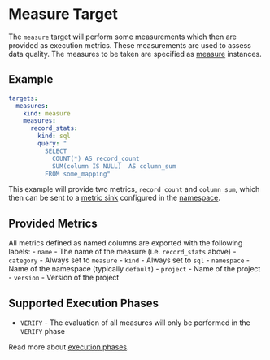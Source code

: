 # Measure Target

The `measure` target will perform some measurements which then are provided as execution metrics. These measurements
are used to assess data quality. The measures to be taken are specified as [measure](../measure/index.md) instances.

## Example

```yaml
targets:
  measures:
    kind: measure
    measures:
      record_stats:
        kind: sql
        query: "
          SELECT
            COUNT(*) AS record_count 
            SUM(column IS NULL)  AS column_sum
          FROM some_mapping"
```

This example will provide two metrics, `record_count` and `column_sum`, which then can be sent to a 
[metric sink](../metric/index.md) configured in the [namespace](../namespace.md).


## Provided Metrics
All metrics defined as named columns are exported with the following labels:
    - `name` - The name of the measure (i.e. `record_stats` above)
    - `category` - Always set to `measure`
    - `kind` - Always set to `sql`
    - `namespace` - Name of the namespace (typically `default`)
    - `project` - Name of the project
    - `version` - Version of the project


## Supported Execution Phases
* `VERIFY` - The evaluation of all measures will only be performed in the `VERIFY` phase

Read more about [execution phases](../../lifecycle.md).
